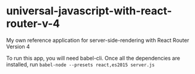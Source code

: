 # universal-javascript-with-react-router-v-4
My own reference application for server-side-rendering with React Router Version 4

To run this app, you will need babel-cli. Once all the dependencies are installed, run `babel-node --presets react,es2015 server.js`
